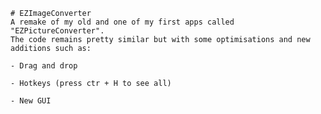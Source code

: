     # EZImageConverter
    A remake of my old and one of my first apps called "EZPictureConverter".
    The code remains pretty similar but with some optimisations and new additions such as:

    - Drag and drop

    - Hotkeys (press ctr + H to see all)

    - New GUI
